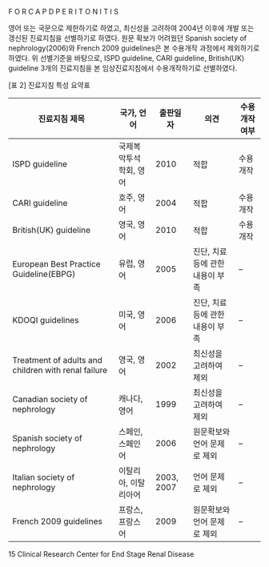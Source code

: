 F O R C A P D P E R I T O N I T I S

영어 또는 국문으로 제한하기로 하였고, 최신성을 고려하여 2004년 이후에 개발 또는 갱신된 진료지침을 선별하기로 하였다. 원문 확보가 어려웠던 Spanish society of nephrology(2006)와 French 2009 guidelines은 본 수용개작 과정에서 제외하기로 하였다. 위 선별기준을 바탕으로, ISPD guideline, CARI guideline, British(UK) guideline 3개의 진료지침을 본 임상진료지침에서 수용개작하기로 선별하였다.

[표 2] 진료지침 특성 요약표

| 진료지침 제목 | 국가, 언어 | 출판일자 | 의견 | 수용개작여부 |
|---|---|---|---|---|
| ISPD guideline | 국제복막투석학회, 영어 | 2010 | 적합 | 수용개작 |
| CARI guideline | 호주, 영어 | 2004 | 적합 | 수용개작 |
| British(UK) guideline | 영국, 영어 | 2010 | 적합 | 수용개작 |
| European Best Practice Guideline(EBPG) | 유럽, 영어 | 2005 | 진단, 치료 등에 관한 내용이 부족 | – |
| KDOQI guidelines | 미국, 영어 | 2006 | 진단, 치료 등에 관한 내용이 부족 | – |
| Treatment of adults and children with renal failure | 영국, 영어 | 2002 | 최신성을 고려하여 제외 | – |
| Canadian society of nephrology | 캐나다, 영어 | 1999 | 최신성을 고려하여 제외 | – |
| Spanish society of nephrology | 스페인, 스페인어 | 2006 | 원문확보와 언어 문제로 제외 | – |
| Italian society of nephrology | 이탈리아, 이탈리아어 | 2003, 2007 | 언어 문제로 제외 | – |
| French 2009 guidelines | 프랑스, 프랑스어 | 2009 | 원문확보와 언어 문제로 제외 | – |

<PAGE>15
Clinical Research Center for End Stage Renal Disease